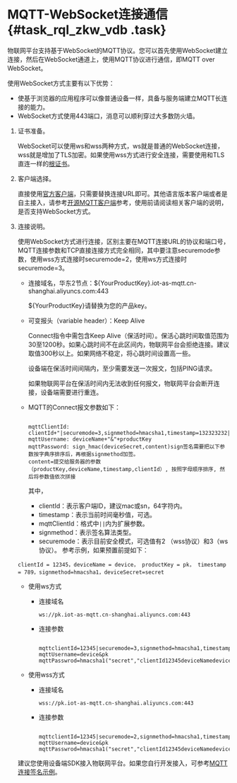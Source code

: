 # MQTT-WebSocket连接通信 {#task_rql_zkw_vdb .task}

物联网平台支持基于WebSocket的MQTT协议。您可以首先使用WebSocket建立连接，然后在WebSocket通道上，使用MQTT协议进行通信，即MQTT over WebSocket。

使用WebSocket方式主要有以下优势：

-   使基于浏览器的应用程序可以像普通设备一样，具备与服务端建立MQTT长连接的能力。
-   WebSocket方式使用443端口，消息可以顺利穿过大多数防火墙。

1.  证书准备。 

    WebSocket可以使用ws和wss两种方式，ws就是普通的WebSocket连接，wss就是增加了TLS加密。如果使用wss方式进行安全连接，需要使用和TLS直连一样的[根证书](http://aliyun-iot.oss-cn-hangzhou.aliyuncs.com/cert_pub/root.crt?spm=5176.doc30539.2.4.aalCo6&file=root.crt)。

2.  客户端选择。 

    直接使用[官方客户端](http://aliyun-iot.oss-cn-hangzhou.aliyuncs.com/iotx-sdk-java/iotx-sdk-mqtt-java-20170526.zip?spm=5176.doc42648.2.18.7iyFfe&file=iotx-sdk-mqtt-java-20170526.zip)，只需要替换连接URL即可。其他语言版本客户端或者是自主接入，请参考[开源MQTT客户端](https://github.com/mqtt/mqtt.github.io/wiki/libraries?spm=5176.doc30539.2.5.aalCo6)参考，使用前请阅读相关客户端的说明，是否支持WebSocket方式。

3.  连接说明。 

    使用WebSocket方式进行连接，区别主要在MQTT连接URL的协议和端口号，MQTT连接参数和TCP直接连接方式完全相同，其中要注意securemode参数，使用wss方式连接时securemode=2，使用ws方式连接时securemode=3。

    -   连接域名，华东2节点：$\{YourProductKey\}.iot-as-mqtt.cn-shanghai.aliyuncs.com:443

        $\{YourProductKey\}请替换为您的产品key。

    -   可变报头（variable header）：Keep Alive

        Connect指令中需包含Keep Alive（保活时间）。保活心跳时间取值范围为30至1200秒。如果心跳时间不在此区间内，物联网平台会拒绝连接。建议取值300秒以上。如果网络不稳定，将心跳时间设置高一些。

        设备端在保活时间间隔内，至少需要发送一次报文，包括PING请求。

        如果物联网平台在保活时间内无法收到任何报文，物联网平台会断开连接，设备端需要进行重连。

    -   MQTT的Connect报文参数如下：

        ``` {#codeblock_ikw_2j6_gk3}
        
        mqttClientId: clientId+"|securemode=3,signmethod=hmacsha1,timestamp=132323232|"
        mqttUsername: deviceName+"&"+productKey
        mqttPassword: sign_hmac(deviceSecret,content)sign签名需要把以下参数按字典序排序后，再根据signmethod加签。
        content=提交给服务器的参数（productKey,deviceName,timestamp,clientId）, 按照字母顺序排序, 然后将参数值依次拼接
        ```

        其中，

        -   clientId：表示客户端ID，建议mac或sn，64字符内。
        -   timestamp：表示当前时间毫秒值，可选。
        -   mqttClientId：格式中`||`内为扩展参数。
        -   signmethod：表示签名算法类型。
        -   securemode：表示目前安全模式，可选值有2 （wss协议）和3（ws协议）。
    参考示例，如果预置前提如下：

    ``` {#codeblock_4pm_htl_a0q}
    clientId = 12345，deviceName = device， productKey = pk， timestamp = 789，signmethod=hmacsha1，deviceSecret=secret
    ```

    -   使用ws方式
        -   连接域名

            ``` {#codeblock_rqo_buz_8e7}
            ws://pk.iot-as-mqtt.cn-shanghai.aliyuncs.com:443
            ```

        -   连接参数

            ``` {#codeblock_92c_zvq_oyj}
            
            mqttclientId=12345|securemode=3,signmethod=hmacsha1,timestamp=789|
            mqttUsername=device&pk
            mqttPasswrod=hmacsha1("secret","clientId12345deviceNamedeviceproductKeypktimestamp789").toHexString(); 
            ```

    -   使用wss方式
        -   连接域名

            ``` {#codeblock_lv4_69d_jba}
            wss://pk.iot-as-mqtt.cn-shanghai.aliyuncs.com:443
            ```

        -   连接参数

            ``` {#codeblock_g7o_oyb_82d}
            
            mqttclientId=12345|securemode=2,signmethod=hmacsha1,timestamp=789|
            mqttUsername=device&pk
            mqttPasswrod=hmacsha1("secret","clientId12345deviceNamedeviceproductKeypktimestamp789").toHexString();
            ```

    建议您使用设备端SDK接入物联网平台。如果您自行开发接入，可参考[MQTT连接签名示例](intl.zh-CN/设备端开发指南/设备多协议连接/MQTT连接签名示例.md#)。


